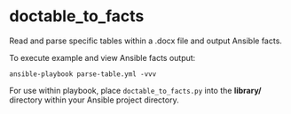 # doctable_to_facts

Read and parse specific tables within a .docx file and output Ansible facts.

To execute example and view Ansible facts output:

`ansible-playbook parse-table.yml -vvv`

For use within playbook, place `doctable_to_facts.py` into the **library/** directory within your Ansible project directory.
